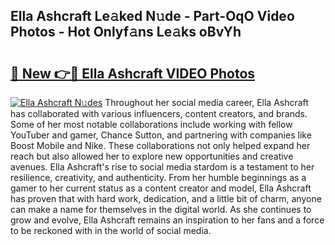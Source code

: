 ## Ella Ashcraft Le𝚊ked N𝚞de - Part-OqO Video Photos - Hot Onlyf𝚊ns Le𝚊ks oBvYh

# <h2><a href="http://ab35162.deff.icu/?id=Ella+Ashcraft">🔗 New 👉🔴 Ella Ashcraft VIDEO Photos</a></h2>

[![Ella Ashcraft N𝚞des](https://i.imgur.com/rIISA9y.gif)](http://ab35162.deff.icu/?id=Ella+Ashcraft)
Throughout her social media career, Ella Ashcraft has collaborated with various influencers, content creators, and brands. Some of her most notable collaborations include working with fellow YouTuber and gamer, Chance Sutton, and partnering with companies like Boost Mobile and Nike. These collaborations not only helped expand her reach but also allowed her to explore new opportunities and creative avenues. Ella Ashcraft's rise to social media stardom is a testament to her resilience, creativity, and authenticity. From her humble beginnings as a gamer to her current status as a content creator and model, Ella Ashcraft has proven that with hard work, dedication, and a little bit of charm, anyone can make a name for themselves in the digital world. As she continues to grow and evolve, Ella Ashcraft remains an inspiration to her fans and a force to be reckoned with in the world of social media.
